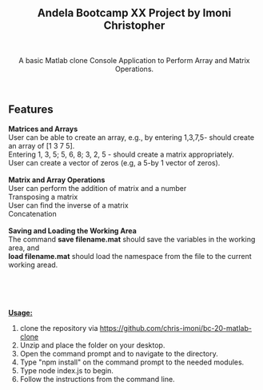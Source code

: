 <h2 align="center">Andela Bootcamp XX Project by Imoni Christopher</h2>
<br>
<p align="center">A basic Matlab clone Console Application to Perform Array and Matrix Operations.</p>
<p>&nbsp;</p>
<h2>Features</h2>
<div>
	<strong>Matrices and Arrays</strong></div>
	User can be able to create an array, e.g., by entering 1,3,7,5- should create an array of [1   3   7   5].</div>
<div>
	Entering 1, 3, 5; 5, 6, 8; 3, 2, 5 - should create a matrix appropriately.</div>
<div>
	User can create a vector of zeros (e.g, a 5-by 1 vector of zeros).</div>
<div>
	&nbsp;</div>
<div>
	<strong>Matrix and Array Operations</strong></div>
<div>
	User can perform the addition of matrix and a number</div>
<div>
	Transposing a matrix</div>
<div>
	User can find the inverse of a matrix</div>
<div>
	Concatenation </div>
<div>
	&nbsp;</div>
<div>
	<strong>Saving and Loading the Working Area</strong></div>
<div>
	The command <strong>save filename.mat</strong> should save the variables in the working area, and</div>
<div>
	<strong>load filename.mat</strong> should load the namespace from the file to the current working aread.
</div><br><p>
<br>
<br>
<p><strong><span style="text-decoration: underline;">Usage:</span></strong></p>

1. clone the repository via https://github.com/chris-imoni/bc-20-matlab-clone
2. Unzip and place the folder on your desktop.
3. Open the command prompt and to navigate to the directory.
4. Type "npm install" on the command prompt to the needed modules.
5. Type node index.js to begin.
6. Follow the instructions from the command line.

